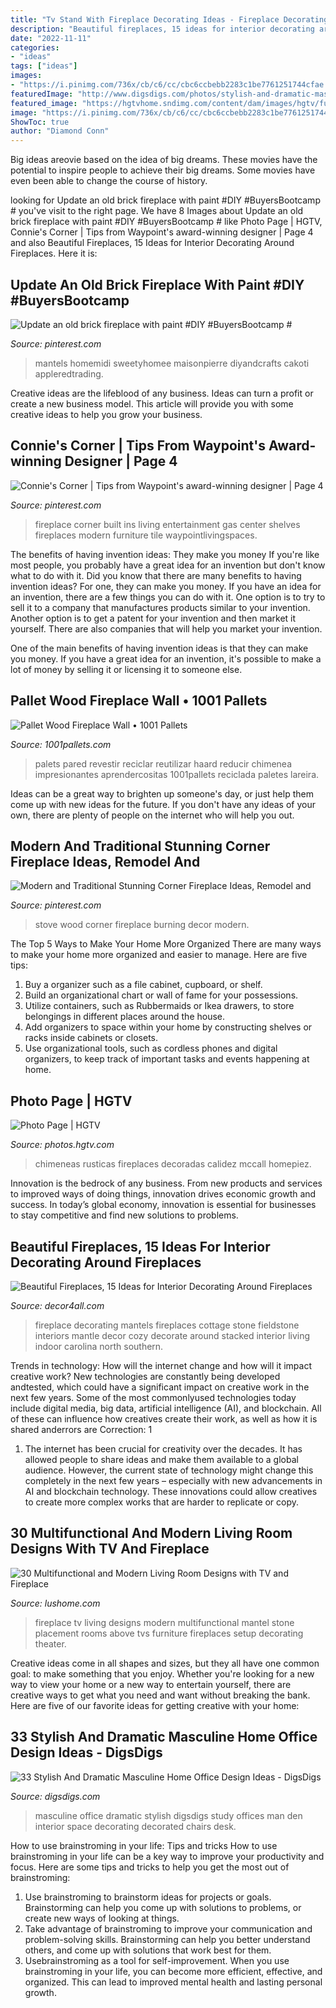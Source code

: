 ```yaml
---
title: "Tv Stand With Fireplace Decorating Ideas - Fireplace Decorating Mantels Fireplaces Cottage Stone Fieldstone Interiors Mantle Decor Cozy Decorate Around Stacked Interior Living Indoor Carolina North Southern"
description: "Beautiful fireplaces, 15 ideas for interior decorating around fireplaces"
date: "2022-11-11"
categories:
- "ideas"
tags: ["ideas"]
images:
- "https://i.pinimg.com/736x/cb/c6/cc/cbc6ccbebb2283c1be7761251744cfae.jpg"
featuredImage: "http://www.digsdigs.com/photos/stylish-and-dramatic-masculine-home-offices-1-554x755.jpg"
featured_image: "https://hgtvhome.sndimg.com/content/dam/images/hgtv/fullset/2014/12/15/1/Linda-McCall_Rustic-Tahoe-Kitchen_Fire-Place.jpg.rend.hgtvcom.616.924.suffix/1418674539604.jpeg"
image: "https://i.pinimg.com/736x/cb/c6/cc/cbc6ccbebb2283c1be7761251744cfae.jpg"
ShowToc: true
author: "Diamond Conn"
---
```



Big ideas areovie based on the idea of big dreams. These movies have the potential to inspire people to achieve their big dreams. Some movies have even been able to change the course of history.

	

		
looking for Update an old brick fireplace with paint #DIY #BuyersBootcamp # you've visit to the right page. We have 8 Images about Update an old brick fireplace with paint #DIY #BuyersBootcamp # like Photo Page | HGTV, Connie&#039;s Corner | Tips from Waypoint&#039;s award-winning designer | Page 4 and also Beautiful Fireplaces, 15 Ideas for Interior Decorating Around Fireplaces. Here it is:
		
    
## Update An Old Brick Fireplace With Paint #DIY #BuyersBootcamp #

<img loading=lazy src="https://i.pinimg.com/736x/cb/c6/cc/cbc6ccbebb2283c1be7761251744cfae.jpg" onerror="this.onerror=null;this.src='https://tse1.mm.bing.net/th?id=OIP.u-aXnOTeeziioouPmQH4DwHaLM&amp;pid=15.1';" alt="Update an old brick fireplace with paint #DIY #BuyersBootcamp #">

_Source: pinterest.com_

>mantels homemidi sweetyhomee maisonpierre diyandcrafts cakoti appleredtrading. 

	

Creative ideas are the lifeblood of any business. Ideas can turn a profit or create a new business model. This article will provide you with some creative ideas to help you grow your business.

    
## Connie&#039;s Corner | Tips From Waypoint&#039;s Award-winning Designer | Page 4

<img loading=lazy src="https://i.pinimg.com/736x/05/30/30/05303037b5bb51b750763d4bf234cab6--corner-fireplace-built-ins-corner-fireplace-ideas.jpg" onerror="this.onerror=null;this.src='https://tse3.mm.bing.net/th?id=OIP.qAAAui-3yP3BB9AC9exZJgHaGh&amp;pid=15.1';" alt="Connie&#039;s Corner | Tips from Waypoint&#039;s award-winning designer | Page 4">

_Source: pinterest.com_

>fireplace corner built ins living entertainment gas center shelves fireplaces modern furniture tile waypointlivingspaces. 

	

The benefits of having invention ideas: They make you money
If you're like most people, you probably have a great idea for an invention but don't know what to do with it. Did you know that there are many benefits to having invention ideas? For one, they can make you money.
If you have an idea for an invention, there are a few things you can do with it. One option is to try to sell it to a company that manufactures products similar to your invention. Another option is to get a patent for your invention and then market it yourself. There are also companies that will help you market your invention.

One of the main benefits of having invention ideas is that they can make you money. If you have a great idea for an invention, it's possible to make a lot of money by selling it or licensing it to someone else.

    
## Pallet Wood Fireplace Wall • 1001 Pallets

<img loading=lazy src="https://www.1001pallets.com/wp-content/uploads/2014/09/1001pallets.com-pallet-wood-fireplace-wall-2.jpg" onerror="this.onerror=null;this.src='https://tse1.mm.bing.net/th?id=OIP.i4i_-zL51EmkcSf-D1jXGgHaJ4&amp;pid=15.1';" alt="Pallet Wood Fireplace Wall • 1001 Pallets">

_Source: 1001pallets.com_

>palets pared revestir reciclar reutilizar haard reducir chimenea impresionantes aprendercositas 1001pallets reciclada paletes lareira. 

	

Ideas can be a great way to brighten up someone's day, or just help them come up with new ideas for the future. If you don't have any ideas of your own, there are plenty of people on the internet who will help you out.

    
## Modern And Traditional Stunning Corner Fireplace Ideas, Remodel And

<img loading=lazy src="https://i.pinimg.com/736x/46/d4/b6/46d4b61ec45df0c7291bb6bc87151420.jpg" onerror="this.onerror=null;this.src='https://tse3.mm.bing.net/th?id=OIP.199x9IgGsh09LAyZCQLCuAHaJ3&amp;pid=15.1';" alt="Modern and Traditional Stunning Corner Fireplace Ideas, Remodel and">

_Source: pinterest.com_

>stove wood corner fireplace burning decor modern. 

	

The Top 5 Ways to Make Your Home More Organized
There are many ways to make your home more organized and easier to manage. Here are five tips: 
1. Buy a organizer such as a file cabinet, cupboard, or shelf. 
2. Build an organizational chart or wall of fame for your possessions. 
3. Utilize containers, such as Rubbermaids or Ikea drawers, to store belongings in different places around the house. 
4. Add organizers to space within your home by constructing shelves or racks inside cabinets or closets. 
5. Use organizational tools, such as cordless phones and digital organizers, to keep track of important tasks and events happening at home.

    
## Photo Page | HGTV

<img loading=lazy src="https://hgtvhome.sndimg.com/content/dam/images/hgtv/fullset/2014/12/15/1/Linda-McCall_Rustic-Tahoe-Kitchen_Fire-Place.jpg.rend.hgtvcom.616.924.suffix/1418674539604.jpeg" onerror="this.onerror=null;this.src='https://tse2.mm.bing.net/th?id=OIP.1Q75D7-OnGLxInXjgZBPGgHaLH&amp;pid=15.1';" alt="Photo Page | HGTV">

_Source: photos.hgtv.com_

>chimeneas rusticas fireplaces decoradas calidez mccall homepiez. 

	

Innovation is the bedrock of any business. From new products and services to improved ways of doing things, innovation drives economic growth and success. In today’s global economy, innovation is essential for businesses to stay competitive and find new solutions to problems.

    
## Beautiful Fireplaces, 15 Ideas For Interior Decorating Around Fireplaces

<img loading=lazy src="http://www.decor4all.com/wp-content/uploads/2012/04/modern-fireplace-interior-decorating-ideas-14.jpg" onerror="this.onerror=null;this.src='https://tse3.mm.bing.net/th?id=OIP.ooDPCTV1vvySHJY-4OyAfQHaHa&amp;pid=15.1';" alt="Beautiful Fireplaces, 15 Ideas for Interior Decorating Around Fireplaces">

_Source: decor4all.com_

>fireplace decorating mantels fireplaces cottage stone fieldstone interiors mantle decor cozy decorate around stacked interior living indoor carolina north southern. 

	

Trends in technology: How will the internet change and how will it impact creative work?
New technologies are constantly being developed andtested, which could have a significant impact on creative work in the next few years. Some of the most commonlyused technologies today include digital media, big data, artificial intelligence (AI), and blockchain. All of these can influence how creatives create their work, as well as how it is shared anderrors are Correction: 1
1) The internet has been crucial for creativity over the decades. It has allowed people to share ideas and make them available to a global audience. However, the current state of technology might change this completely in the next few years – especially with new advancements in AI and blockchain technology. These innovations could allow creatives to create more complex works that are harder to replicate or copy.

    
## 30 Multifunctional And Modern Living Room Designs With TV And Fireplace

<img loading=lazy src="https://www.lushome.com/wp-content/uploads/2014/07/modern-living-room-designs-tv-fireplace-27.jpg" onerror="this.onerror=null;this.src='https://tse4.mm.bing.net/th?id=OIP.O54jqmWiOxTJ89-zbiZ3MQHaFj&amp;pid=15.1';" alt="30 Multifunctional and Modern Living Room Designs with TV and Fireplace">

_Source: lushome.com_

>fireplace tv living designs modern multifunctional mantel stone placement rooms above tvs furniture fireplaces setup decorating theater. 

	

Creative ideas come in all shapes and sizes, but they all have one common goal: to make something that you enjoy. Whether you're looking for a new way to view your home or a new way to entertain yourself, there are creative ways to get what you need and want without breaking the bank. Here are five of our favorite ideas for getting creative with your home: 

    
## 33 Stylish And Dramatic Masculine Home Office Design Ideas - DigsDigs

<img loading=lazy src="http://www.digsdigs.com/photos/stylish-and-dramatic-masculine-home-offices-1-554x755.jpg" onerror="this.onerror=null;this.src='https://tse4.mm.bing.net/th?id=OIP.bi_LYDLOav0Tgs34doCirwHaKF&amp;pid=15.1';" alt="33 Stylish And Dramatic Masculine Home Office Design Ideas - DigsDigs">

_Source: digsdigs.com_

>masculine office dramatic stylish digsdigs study offices man den interior space decorating decorated chairs desk. 

	

How to use brainstroming in your life: Tips and tricks
How to use brainstroming in your life can be a key way to improve your productivity and focus. Here are some tips and tricks to help you get the most out of brainstroming: 
1) Use brainstroming to brainstorm ideas for projects or goals. Brainstorming can help you come up with solutions to problems, or create new ways of looking at things. 
2) Take advantage of brainstroming to improve your communication and problem-solving skills. Brainstorming can help you better understand others, and come up with solutions that work best for them. 
3) Usebrainstroming as a tool for self-improvement. When you use brainstroming in your life, you can become more efficient, effective, and organized. This can lead to improved mental health and lasting personal growth.


